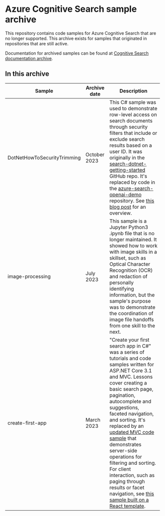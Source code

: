 # Azure Cognitive Search sample archive

This repository contains code samples for Azure Cognitive Search that are no longer supported. This archive exists for samples that originated in repositories that are still active.

Documentation for archived samples can be found at [Cognitive Search documentation archive](https://learn.microsoft.com/previous-versions/azure/search/).

## In this archive

| Sample | Archive date | Description |
|--------|--------------|-------------|
| DotNetHowToSecurityTrimming | October 2023 | This C# sample was used to demonstrate row-level access on search documents through security filters that include or exclude search results based on a user ID. It was originally in the [search-dotnet-getting-started](https://github.com/Azure-Samples/search-dotnet-getting-started) GitHub repo. It's replaced by code in the [azure-search-openai-demo](https://github.com/Azure-Samples/azure-search-openai-demo) repository. See [this blog post](https://techcommunity.microsoft.com/t5/ai-azure-ai-services-blog/access-control-in-generative-ai-applications-with-azure/ba-p/3956408) for an overview. |
| image-processing | July 2023 | This sample is a Jupyter Python3 .ipynb file that is no longer maintained. It showed how to work with image skills in a skillset, such as Optical Character Recognition (OCR) and redaction of personally identifying information, but the sample's purpose was to demonstrate the coordination of image file handoffs from one skill to the next. |
| create-first-app | March 2023 | "Create your first search app in C#" was a series of tutorials and code samples written for ASP.NET Core 3.1 and MVC. Lessons cover creating a basic search page, pagination, autocomplete and suggestions, faceted navigation, and sorting. It's replaced by an [updated MVC code sample](https://github.com/Azure-Samples/azure-search-dotnet-samples/tree/main/create-mvc-app) that demonstrates server-side operations for filtering and sorting. For client interaction, such as paging through results or facet navigation, see [this sample built on a React template](https://github.com/azure-samples/azure-search-dotnet-samples/tree/main/search-website-functions-v4). |
